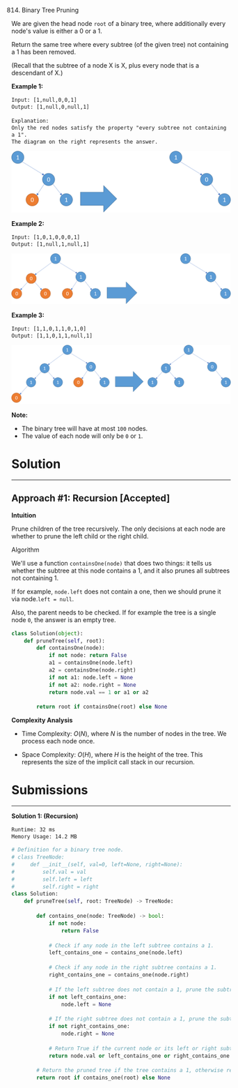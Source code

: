 814. Binary Tree Pruning

We are given the head node `root` of a binary tree, where additionally every node's value is either a 0 or a 1.

Return the same tree where every subtree (of the given tree) not containing a 1 has been removed.

(Recall that the subtree of a node X is X, plus every node that is a descendant of X.)

**Example 1:**
```
Input: [1,null,0,0,1]
Output: [1,null,0,null,1]

Explanation: 
Only the red nodes satisfy the property "every subtree not containing a 1".
The diagram on the right represents the answer.
```
![814_1028_2.png](img/814_1028_2.png)

**Example 2:**
```
Input: [1,0,1,0,0,0,1]
Output: [1,null,1,null,1]
```
![814_1028_1.png](img/814_1028_1.png)

**Example 3:**
```
Input: [1,1,0,1,1,0,1,0]
Output: [1,1,0,1,1,null,1]
```
![814_1028.png](img/814_1028.png)

**Note:**

* The binary tree will have at most `100` nodes.
* The value of each node will only be `0` or `1`.

# Solution
---
## Approach #1: Recursion [Accepted]
**Intuition**

Prune children of the tree recursively. The only decisions at each node are whether to prune the left child or the right child.

Algorithm

We'll use a function `containsOne(node)` that does two things: it tells us whether the subtree at this node contains a 1, and it also prunes all subtrees not containing 1.

If for example, `node.left` does not contain a one, then we should prune it via node.`left = null`.

Also, the parent needs to be checked. If for example the tree is a single node `0`, the answer is an empty tree.

```python
class Solution(object):
    def pruneTree(self, root):
        def containsOne(node):
            if not node: return False
            a1 = containsOne(node.left)
            a2 = containsOne(node.right)
            if not a1: node.left = None
            if not a2: node.right = None
            return node.val == 1 or a1 or a2

        return root if containsOne(root) else None
```

**Complexity Analysis**

* Time Complexity: $O(N)$, where $N$ is the number of nodes in the tree. We process each node once.

* Space Complexity: $O(H)$, where $H$ is the height of the tree. This represents the size of the implicit call stack in our recursion.

# Submissions
---
**Solution 1: (Recursion)**
```
Runtime: 32 ms
Memory Usage: 14.2 MB
```
```python
# Definition for a binary tree node.
# class TreeNode:
#     def __init__(self, val=0, left=None, right=None):
#         self.val = val
#         self.left = left
#         self.right = right
class Solution:
    def pruneTree(self, root: TreeNode) -> TreeNode:
        
        def contains_one(node: TreeNode) -> bool:
            if not node: 
                return False
            
            # Check if any node in the left subtree contains a 1.
            left_contains_one = contains_one(node.left)
            
            # Check if any node in the right subtree contains a 1.
            right_contains_one = contains_one(node.right)
            
            # If the left subtree does not contain a 1, prune the subtree.
            if not left_contains_one: 
                node.left = None
                
            # If the right subtree does not contain a 1, prune the subtree.
            if not right_contains_one: 
                node.right = None
            
            # Return True if the current node or its left or right subtree contains a 1.
            return node.val or left_contains_one or right_contains_one

        # Return the pruned tree if the tree contains a 1, otherwise return None.
        return root if contains_one(root) else None
```
